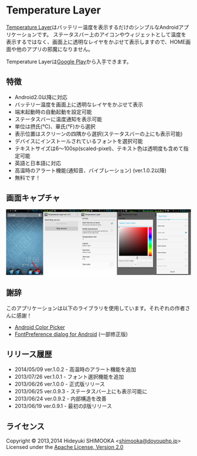 Temperature Layer
=================
[Temperature Layer]はバッテリー温度を表示するだけのシンプルなAndroidアプリケーションです。
ステータスバー上のアイコンやウィジェットとして温度を表示するではなく、画面上に透明なレイヤをかぶせて表示しますので、HOME画面や他のアプリの邪魔になりません。

Temperature Layerは[Google Play]から入手できます。

特徴
----
- Android2.0以降に対応
- バッテリー温度を画面上に透明なレイヤをかぶせて表示
- 端末起動時の自動起動を設定可能
- ステータスバーに温度通知を表示可能
- 単位は摂氏(°C)、華氏(°F)から選択
- 表示位置はスクリーンの四隅から選択(ステータスバーの上にも表示可能)
- デバイスにインストールされているフォントを選択可能
- テキストサイズは6～100sp(scaled-pixel)、テキスト色は透明度も含めて指定可能
- 英語と日本語に対応
- 高温時のアラート機能(通知音、バイブレーション) (ver.1.0.2以降)
- 無料です！

画面キャプチャ
--------------
![All screen of Temperature Layer](capture.png)

謝辞
----
このアプリケーションは以下のライブラリを使用しています。それぞれの作者さんに感謝！
- [Android Color Picker]
- [FontPreference dialog for Android] (一部修正版)

リリース履歴
------------
- 2014/05/09 ver.1.0.2 - 高温時のアラート機能を追加
- 2013/07/26 ver.1.0.1 - フォント選択機能を追加
- 2013/06/26 ver.1.0.0 - 正式版リリース
- 2013/06/25 ver.0.9.3 - ステータスバー上にも表示可能に
- 2013/06/24 ver.0.9.2 - 内部構造を改善
- 2013/06/19 ver.0.9.1 - 最初のβ版リリース

ライセンス
----------
Copyright &copy; 2013,2014 Hideyuki SHIMOOKA &lt;shimooka@doyouphp.jp&gt; 
Licensed under the [Apache License, Version 2.0][Apache]

[Apache]: http://www.apache.org/licenses/LICENSE-2.0
[Android Color Picker]: https://code.google.com/p/android-color-picker/
[Temperature Layer]: https://play.google.com/store/apps/details?id=jp.doyouphp.android.temperaturelayer
[Google Play]: https://play.google.com/store/apps/details?id=jp.doyouphp.android.temperaturelayer
[FontPreference dialog for Android]: http://www.ulduzsoft.com/2012/01/fontpreference-dialog-for-android/
